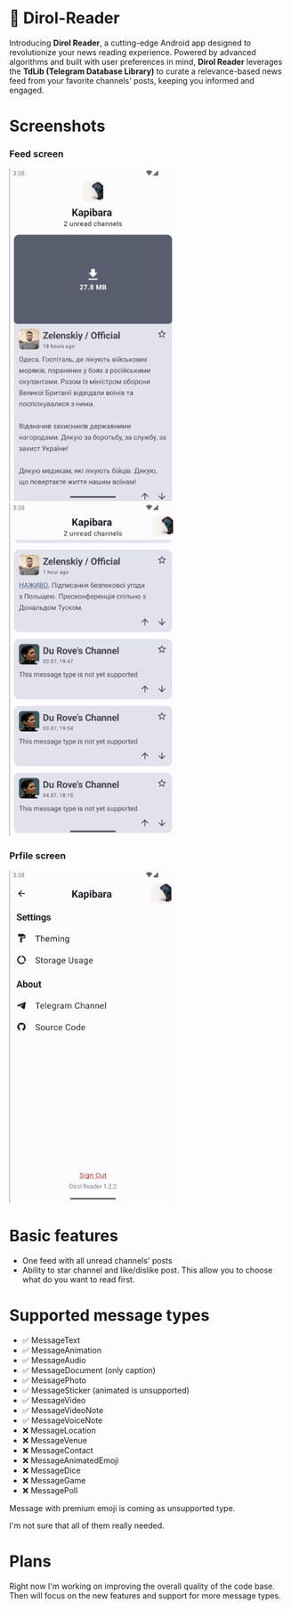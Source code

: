 # :newspaper: Dirol-Reader
Introducing **Dirol Reader**, a cutting-edge Android app designed to revolutionize your news reading experience. Powered by advanced algorithms and built with user preferences in mind, **Dirol Reader** leverages the **TdLib (Telegram Database Library)** to curate a relevance-based news feed from your favorite channels' posts, keeping you informed and engaged.

# Screenshots
### Feed screen
<img src="screenshots/feed1.png" width="300">
<img src="screenshots/feed2.png" width="300">

### Prfile screen
<img src="screenshots/profile.png" width="300">

# Basic features
- One feed with all unread channels' posts
- Ability to star channel and like/dislike post. This allow you to choose what do you want to read first.

# Supported message types
- :white_check_mark: MessageText
- :white_check_mark: MessageAnimation
- :white_check_mark: MessageAudio
- :white_check_mark: MessageDocument (only caption)
- :white_check_mark: MessagePhoto
- :white_check_mark: MessageSticker (animated is unsupported)
- :white_check_mark: MessageVideo
- :white_check_mark: MessageVideoNote
- :white_check_mark: MessageVoiceNote
- :x: MessageLocation
- :x: MessageVenue
- :x: MessageContact
- :x: MessageAnimatedEmoji
- :x: MessageDice
- :x: MessageGame
- :x: MessagePoll

Message with premium emoji is coming as unsupported type.

I'm not sure that all of them really needed.

# Plans
Right now I'm working on improving the overall quality of the code base. Then will focus on the new features and support for more message types.
